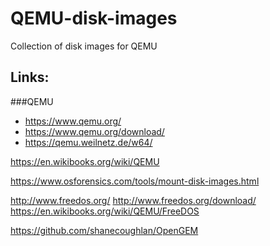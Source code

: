 # QEMU-disk-images

Collection of disk images for QEMU


## Links:

###QEMU
* https://www.qemu.org/
* https://www.qemu.org/download/
* https://qemu.weilnetz.de/w64/

https://en.wikibooks.org/wiki/QEMU

https://www.osforensics.com/tools/mount-disk-images.html

http://www.freedos.org/
http://www.freedos.org/download/
https://en.wikibooks.org/wiki/QEMU/FreeDOS

https://github.com/shanecoughlan/OpenGEM
